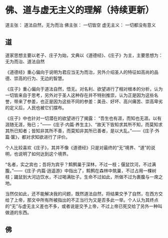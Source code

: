# 佛、道与虚无主义的理解（持续更新）

道主张： 道法自然，无为而治
佛主张： 一切皆空
虚无主义： 一切都没有意义

## 道

道家思想主要以老子、庄子为始，文典以《道德经》、《庄子》为主，主要思想为：无为而治、道法自然

《道德经》重心偏向于说明为君应当无为而治，另外介绍圣人的特征如高尚的品德、崇高的行为、无边的智慧。

《庄子》重心偏向于道法自然，悟无。对名利、欲望进行了相对根本的分析，认为一切皆来自于思考，另外对于圣人这种存在并不特别推崇，认为正是因为这些名誉，带来了参差，也正是因为这些不同的参差：美丑、好坏、高兴痛苦、崇高卑劣的定义后，人民也被它们摆布。

《庄子》中也针对一切潜在的欲望进行了揭露： “吾生也有涯，而知也无涯。以有涯随无涯，殆已；”——《庄子·内篇·养生主》、“故天下皆知求其所不知，而莫知求其所已知者；皆知非其所不善，而莫知非其所已善者，是以大乱。”——《庄子·外篇·箧》，都对求知欲进行了评价。

个人比较喜欢《庄子》，其并不像《道德经》只是对最终的“无”境界、“道”的说明，也说明了如何达到这个境界。

“名者，实之宾也；吾将为宾乎？鹪鹩巢于深林，不过一枝；偃鼠饮河，不过满腹。”——《庄子·内篇·逍遥游》中指出了，鹪鹩在森林中筑巢，不过占用一棵树枝；鼹鼠到大河边饮水，不过喝满肚子。生命不过如此，所做不过为裹腹与一席之地。

当然仅如此，还不能解决我的问题，既然道法自然，将结果交予了自然，在西方交给了上帝，那文中所有所被指出的不正当行为又是否多此一举。个人认为其终点的“无”与虚无主义差也不多，或者说是交予上帝，不过上帝已死交给了另外一种叫做道的东西。

## 佛
